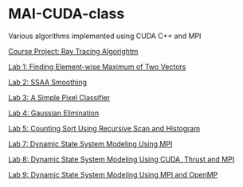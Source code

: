 # MAI-CUDA-class
Various algorithms implemented using CUDA C++ and MPI

[Course Project: Ray Tracing Algorightm]()

[Lab 1: Finding Element-wise Maximum of Two Vectors](https://github.com/vladiq/MAI-CUDA-class/blob/main/lab_01/main.cu)

[Lab 2: SSAA Smoothing](https://github.com/vladiq/MAI-CUDA-class/blob/main/lab_02/main.cu)

[Lab 3: A Simple Pixel Classifier](https://github.com/vladiq/MAI-CUDA-class/blob/main/lab_03/main.cu)

[Lab 4: Gaussian Elimination](https://github.com/vladiq/MAI-CUDA-class/blob/main/lab_04/main.cu)

[Lab 5: Counting Sort Using Recursive Scan and Histogram](https://github.com/vladiq/MAI-CUDA-class/blob/main/lab_05/main.cu)

[Lab 7: Dynamic State System Modeling Using MPI](https://github.com/vladiq/MAI-CUDA-class/blob/main/lab_07/main.cpp)

[Lab 8: Dynamic State System Modeling Using CUDA, Thrust and MPI](https://github.com/vladiq/MAI-CUDA-class/blob/main/lab_08/main.cu)

[Lab 9: Dynamic State System Modeling Using MPI and OpenMP](https://github.com/vladiq/MAI-CUDA-class/blob/main/lab_09/main.cpp)
